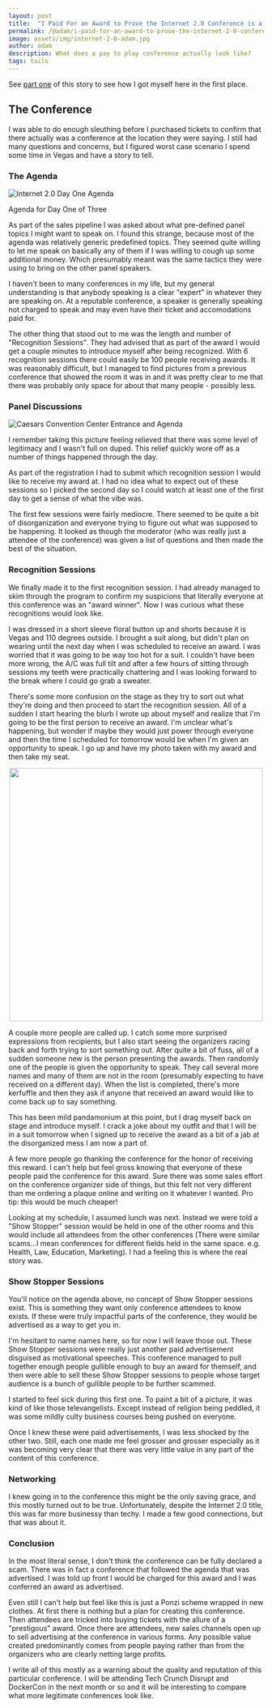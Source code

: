 ```yaml
---
layout: post
title:  "I Paid For an Award to Prove the Internet 2.0 Conference is a Scam: Part Two"
permalink: /@adam/i-paid-for-an-award-to-prove-the-internet-2-0-conference-is-a-scam-part-two
image: assets/img/internet-2-0-adam.jpg
author: adam
description: What does a pay to play conference actually look like?
tags: tails
---
```


See [part one](/@adam/i-paid-for-an-award-to-prove-the-internet-2-0-conference-is-a-scam) of this story to see how I got myself here in the first place.

## The Conference

I was able to do enough sleuthing before I purchased tickets to confirm that there actually was a conference at the location they were saying. I still had many questions and concerns, but I figured worst case scenario I spend some time in Vegas and have a story to tell.

### The Agenda

![Internet 2.0 Day One Agenda](/assets/img/internet2agenda.png)

<figcaption>Agenda for Day One of Three</figcaption>

As part of the sales pipeline I was asked about what pre-defined panel topics I might want to speak on.  I found this strange, because most of the agenda was relatively generic predefined topics. They seemed quite willing to let me speak on basically any of them if I was willing to cough up some additional money.  Which presumably meant was the same tactics they were using to bring on the other panel speakers.  

I haven't been to many conferences in my life, but my general understanding is that anybody speaking is a clear "expert" in whatever they are speaking on.  At a reputable conference, a speaker is generally speaking not charged to speak and may even have their ticket and accomodations paid for.

The other thing that stood out to me was the length and number of "Recognition Sessions".  They had advised that as part of the award I would get a couple minutes to introduce myself after being recognized.  With 6 recognition sessions there could easily be 100 people receiving awards.  It was reasonably difficult, but I managed to find pictures from a previous conference that showed the room it was in and it was pretty clear to me that there was probably only space for about that many people - possibly less.

### Panel Discussions

![Caesars Convention Center Entrance and Agenda](/assets/img/internet-2-caesars-entrance.jpeg)

I remember taking this picture feeling relieved that there was some level of legitimacy and I wasn't full on duped.  This relief quickly wore off as a number of things happened through the day.

As part of the registration I had to submit which recognition session I would like to receive my award at.  I had no idea what to expect out of these sessions so I picked the second day so I could watch at least one of the first day to get a sense of what the vibe was.  

The first few sessions were fairly mediocre.  There seemed to be quite a bit of disorganization and everyone trying to figure out what was supposed to be happening.  It looked as though the moderator (who was really just a attendee of the conference) was given a list of questions and then made the best of the situation.

### Recognition Sessions

We finally made it to the first recognition session. I had already managed to skim through the program to confirm my suspicions that literally everyone at this conference was an "award winner".  Now I was curious what these recognitions would look like.

I was dressed in a short sleeve floral button up and shorts because it is Vegas and 110 degrees outside.  I brought a suit along, but didn't plan on wearing until the next day when I was scheduled to receive an award. I was worried that it was going to be way too hot for a suit.  I couldn't have been more wrong, the A/C was full tilt and after a few hours of sitting through sessions my teeth were practically chattering and I was looking forward to the break where I could go grab a sweater.

There's some more confusion on the stage as they try to sort out what they're doing and then proceed to start the recognition session. All of a sudden I start hearing the blurb I wrote up about myself and realize that I'm going to be the first person to receive an award.  I'm unclear what's happening, but wonder if maybe they would just power through everyone and then the time I scheduled for tomorrow would be when I'm given an opportunity to speak.  I go up and have my photo taken with my award and then take my seat.

<div style="text-align: center">
  <img src="/assets/img/internet-2-0-adam.jpg" height="500px">
</div>

A couple more people are called up.  I catch some more surprised expressions from recipients, but I also start seeing the organizers racing back and forth trying to sort something out. After quite a bit of fuss, all of a sudden someone new is the person presenting the awards.  Then randomly one of the people is given the opportunity to speak.  They call several more names and many of them are not in the room (presumably expecting to have received on a different day).  When the list is completed, there's more kerfuffle and then they ask if anyone that received an award would like to come back up to say something.  

This has been mild pandamonium at this point, but I drag myself back on stage and introduce myself.  I crack a joke about my outfit and that I will be in a suit tomorrow when I signed up to receive the award as a bit of a jab at the disorganized mess I am now a part of.  

A few more people go thanking the conference for the honor of receiving this reward.  I can't help but feel gross knowing that everyone of these people paid the conference for this award. Sure there was some sales effort on the conference organizer side of things, but this felt not very different than me ordering a plaque online and writing on it whatever I wanted.  Pro tip: this would be much cheaper!

Looking at my schedule, I assumed lunch was next. Instead we were told a "Show Stopper" session would be held in one of the other rooms and this would include all attendees from the other conferences (There were similar scams...I mean conferences for different fields held in the same space.  e.g. Health, Law, Education, Marketing).  I had a feeling this is where the real story was.

### Show Stopper Sessions

You'll notice on the agenda above, no concept of Show Stopper sessions exist.  This is something they want only conference attendees to know exists.  If these were truly impactful parts of the conference, they would be advertised as a way to get you in.

I'm hesitant to name names here, so for now I will leave those out.  These Show Stopper sessions were really just another paid advertisement disguised as motivational speeches.  This conference managed to pull together enough people gullible enough to buy an award for themself, and then were able to sell these Show Stopper sessions to people whose target audience is a bunch of gullible people to be further scammed.

I started to feel sick during this first one.  To paint a bit of a picture, it was kind of like those televangelists.  Except instead of religion being peddled, it was some mildly culty business courses being pushed on everyone.

Once I knew these were paid advertisements, I was less shocked by the other two.  Still, each one made me feel grosser and grosser especially as it was becoming very clear that there was very little value in any part of the content of this conference.

### Networking

I knew going in to the conference this might be the only saving grace, and this mostly turned out to be true.  Unfortunately, despite the Internet 2.0 title, this was far more businessy than techy.  I made a few good connections, but that was about it.

### Conclusion

In the most literal sense, I don't think the conference can be fully declared a scam.  There was in fact a conference that followed the agenda that was advertised.  I was told up front I would be charged for this award and I was conferred an award as advertised.

Even still I can't help but feel like this is just a Ponzi scheme wrapped in new clothes.  At first there is nothing but a plan for creating this conference.  Then attendees are tricked into buying tickets with the allure of a "prestigous" award.  Once there are attendees, new sales channels open up to sell advertising at the conference in various forms. Any possible value created predominantly comes from people paying rather than from the organizers who are clearly netting large profits.

I write all of this mostly as a warning about the quality and reputation of this particular conference.  I will be attending Tech Crunch Disrupt and DockerCon in the next month or so and it will be interesting to compare what more legitimate conferences look like.
